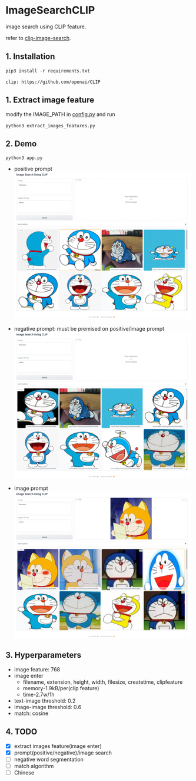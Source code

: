 # ImageSearchCLIP
image search using CLIP feature.

refer to [clip-image-search](https://github.com/atarss/clip-image-search.git).

## 1. Installation
```
pip3 install -r requirements.txt
```
```
clip: https://github.com/openai/CLIP
```

## 1. Extract image feature

modify the IMAGE_PATH in [config.py](config.py) and run

```
python3 extract_images_features.py
```

## 2. Demo 
```
python3 app.py
```

- positive prompt
![](./statics/text_query.png)

- negative prompt: must be premised on positive/image prompt
![](./statics/negative_query.png)

- image prompt
![](./statics/image_query.png)


## 3. Hyperparameters
- image feature: 768
- image enter
  - filename, extension, height, width, filesize, createtime, clipfeature
  - memory-1.9kB/per(clip feature)
  - time-2.7w/1h
- text-image threshold: 0.2
- image-image threshold: 0.6
- match: cosine


## 4. TODO
- [x] extract images feature(image enter)
- [x] prompt(positive/negative)/image search
- [ ] negative word segmentation
- [ ] match algorithm
- [ ] Chinese
<!-- - [ ] OCR/chinese-OCR -->